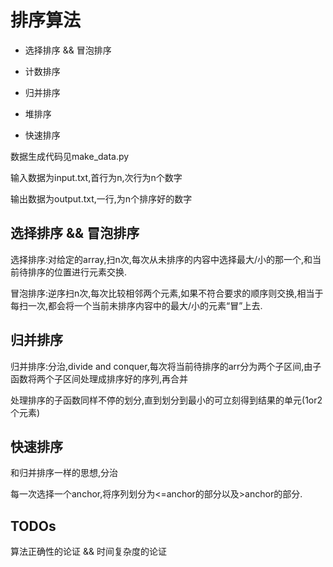 # 排序算法

* 选择排序 && 冒泡排序

* 计数排序

* 归并排序

* 堆排序

* 快速排序

数据生成代码见make_data.py

输入数据为input.txt,首行为n,次行为n个数字

输出数据为output.txt,一行,为n个排序好的数字

## 选择排序 && 冒泡排序

选择排序:对给定的array,扫n次,每次从未排序的内容中选择最大/小的那一个,和当前待排序的位置进行元素交换.

冒泡排序:逆序扫n次,每次比较相邻两个元素,如果不符合要求的顺序则交换,相当于每扫一次,都会将一个当前未排序内容中的最大/小的元素“冒”上去.

## 归并排序

归并排序:分治,divide and conquer,每次将当前待排序的arr分为两个子区间,由子函数将两个子区间处理成排序好的序列,再合并

处理排序的子函数同样不停的划分,直到划分到最小的可立刻得到结果的单元(1or2个元素)

## 快速排序

和归并排序一样的思想,分治

每一次选择一个anchor,将序列划分为<=anchor的部分以及>anchor的部分.

## TODOs

算法正确性的论证 && 时间复杂度的论证
